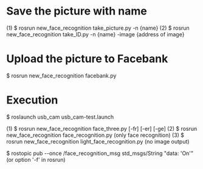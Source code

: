 # Save the picture with name

(1) $ rosrun new_face_recognition take_picture.py -n {name}
(2) $ rosrun new_face_recognition take_ID.py -n {name} -image {address of image}


# Upload the picture to Facebank

$ rosrun new_face_recognition facebank.py


# Execution

$ roslaunch usb_cam usb_cam-test.launch

(1) $ rosrun new_face_recognition face_three.py [-fr] [-er] [-ge]
(2) $ rosrun new_face_recognition face_recognition.py (only face recognition)
(3) $ rosrun new_face_recognition light_face_recognition.py (no image output)

$ rostopic pub --once /face_recognition_msg std_msgs/String "data: 'On'" (or option '-f' in rosrun)
